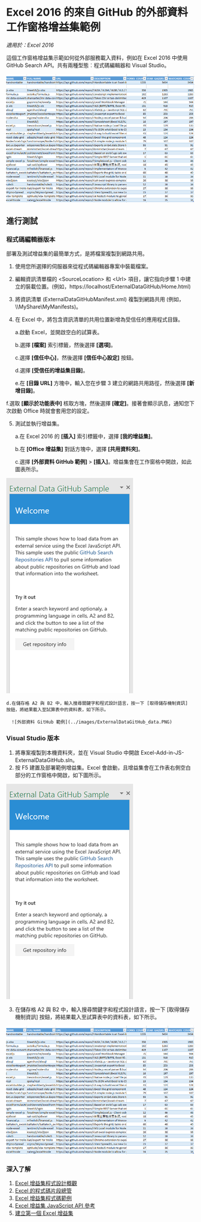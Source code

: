 # <a name="external-data-from-github-task-pane-add-in-sample-for-excel-2016"></a>Excel 2016 的來自 GitHub 的外部資料工作窗格增益集範例

_適用於：Excel 2016_

這個工作窗格增益集示範如何從外部服務載入資料，例如在 Excel 2016 中使用 GitHub Search API。共有兩種型態︰程式碼編輯器和 Visual Studio。

![外部資料 GitHub 範例](../images/ExternalDataGitHub_data.PNG)

## <a name="try-it-out"></a>進行測試
### <a name="code-editor-version"></a>程式碼編輯器版本

部署及測試增益集的最簡單方式，是將檔案複製到網路共用。

1.  使用您所選擇的伺服器來從程式碼編輯器專案中裝載檔案。
2.  編輯資訊清單檔的 \<SourceLocation\> 和 \<Url\> 項目，讓它指向步驟 1 中建立的裝載位置。(例如，https://localhost/ExternalDataGitHub/Home.html)
3.  將資訊清單 (ExternalDataGitHubManifest.xml) 複製到網路共用 (例如，\\\MyShare\MyManifests)。
4.  在 Excel 中，將包含資訊清單的共用位置新增為受信任的應用程式目錄。

    a.啟動 Excel，並開啟空白的試算表。

    b.選擇 **[檔案]** 索引標籤，然後選擇 **[選項]**。

    c.選擇 **[信任中心]**，然後選擇 **[信任中心設定]** 按鈕。

    d.選擇 **[受信任的增益集目錄]**。

    e.在 **[目錄 URL]** 方塊中，輸入您在步驟 3 建立的網路共用路徑，然後選擇 **[新增目錄]**。

   f.選取 **[顯示於功能表中]** 核取方塊，然後選擇 **[確定]**。接著會顯示訊息，通知您下次啟動 Office 時就會套用您的設定。

5.  測試並執行增益集。

    a.在 Excel 2016 的 **[插入]** 索引標籤中，選擇 **[我的增益集]**。

    b.在 **[Office 增益集]** 對話方塊中，選擇 **[共用資料夾]**。

    c.選擇 **[外部資料 GitHub 範例]** > **[插入]**。增益集會在工作窗格中開啟，如此圖表所示。

   ![外部資料 GitHub 範例](../images/ExternalDataGitHub_taskpane.PNG)

    d.在儲存格 A2 與 B2 中，輸入搜尋關鍵字和程式設計語言，按一下 [取得儲存機制資訊] 按鈕，將結果載入至試算表中的資料表，如下所示。

      ![外部資料 GitHub 範例](../images/ExternalDataGitHub_data.PNG)

### <a name="visual-studio-version"></a>Visual Studio 版本
1.  將專案複製到本機資料夾，並在 Visual Studio 中開啟 Excel-Add-in-JS-ExternalDataGitHub.sln。
2.  按 F5 建置及部署範例增益集。Excel 會啟動，且增益集會在工作表右側空白部分的工作窗格中開啟，如下圖所示。

  ![外部資料 GitHub 範例](../images/ExternalDataGitHub_taskpane.PNG)

3.  在儲存格 A2 與 B2 中，輸入搜尋關鍵字和程式設計語言，按一下 [取得儲存機制資訊] 按鈕，將結果載入至試算表中的資料表，如下所示。

  ![外部資料 GitHub 範例](../images/ExternalDataGitHub_data.PNG)


### <a name="learn-more"></a>深入了解

1.  [Excel 增益集程式設計概觀](https://github.com/OfficeDev/office-js-docs/blob/master/excel/excel-add-ins-programming-overview.md)
2.  [Excel 的程式碼片段總管](http://officesnippetexplorer.azurewebsites.net/#/snippets/excel)
3.  [Excel 增益集程式碼範例](https://github.com/OfficeDev/office-js-docs/blob/master/excel/excel-add-ins-code-samples.md)
4.  [Excel 增益集 JavaScript API 參考](https://github.com/OfficeDev/office-js-docs/blob/master/excel/excel-add-ins-javascript-reference.md)
5.  [建立第一個 Excel 增益集](https://github.com/OfficeDev/office-js-docs/blob/master/excel/build-your-first-excel-add-in.md)